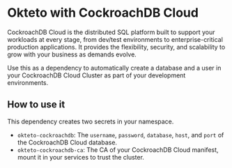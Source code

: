 # Okteto with CockroachDB Cloud 
CockroachDB Cloud is the distributed SQL platform built to support your workloads at every stage, from dev/test environments to enterprise-critical production applications. It provides the flexibility, security, and scalability to grow with your business as demands evolve.

Use this as a dependency to automatically create a database and a user in your CockroachDB Cloud Cluster as part of your development environments. 

## How to use it

This dependency creates two secrets in your namespace.
- `okteto-cockroachdb`: The `username`, `password`, `database`, `host`, and `port` of the CockroachDB Cloud database.
- `okteto-cockroachdb-ca`: The CA of your CockroachDB Cloud manifest, mount it in your services to trust the cluster.